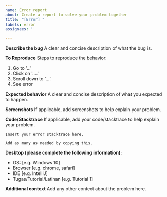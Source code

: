 ```yaml
---
name: Error report
about: Create a report to solve your problem together
title: "[Error] "
labels: error
assignees: ''

---
```


**Describe the bug**
A clear and concise description of what the bug is.

**To Reproduce**
Steps to reproduce the behavior:
1. Go to '...'
2. Click on '....'
3. Scroll down to '....'
4. See error

**Expected behavior**
A clear and concise description of what you expected to happen.

**Screenshots**
If applicable, add screenshots to help explain your problem.

**Code/Stacktrace**
If applicable, add your code/stacktrace to help explain your problem.
```
Insert your error stacktrace here.
```
```
Add as many as needed by copying this.
```

**Desktop (please complete the following information):**
 - OS: [e.g. Windows 10]
 - Browser [e.g. chrome, safari]
 - IDE [e.g. IntelliJ]
 - Tugas/Tutorial/Latihan [e.g. Tutorial 1]

**Additional context**
Add any other context about the problem here.
